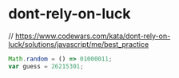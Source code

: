 # dont-rely-on-luck
// https://www.codewars.com/kata/dont-rely-on-luck/solutions/javascript/me/best_practice


```javascript
Math.random = () => 01000011;
var guess = 26215301;
```
